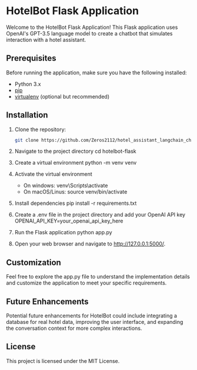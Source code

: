 # HotelBot Flask Application

Welcome to the HotelBot Flask Application! This Flask application uses OpenAI's GPT-3.5 language model to create a chatbot that simulates interaction with a hotel assistant.

## Prerequisites

Before running the application, make sure you have the following installed:

- Python 3.x
- [pip](https://pip.pypa.io/en/stable/installation/)
- [virtualenv](https://virtualenv.pypa.io/en/latest/installation/) (optional but recommended)

## Installation

1. Clone the repository:

   ```bash
   git clone https://github.com/Zeros2112/hotel_assistant_langchain_chatbot.git


2. Navigate to the project directory
   cd hotelbot-flask

3. Create a virtual environment
   python -m venv venv

4. Activate the virtual environment
   * On windows: venv\Scripts\activate
   * On macOS/Linus: source venv/bin/activate

5. Install dependencies
   pip install -r requirements.txt

6. Create a .env file in the project directory and add your OpenAI API key
   OPENAI_API_KEY=your_openai_api_key_here

7. Run the Flask application
   python app.py

8. Open your web browser and navigate to http://127.0.0.1:5000/.

## Customization 
Feel free to explore the app.py file to understand the implementation details and customize the application to meet your specific requirements.

## Future Enhancements 
Potential future enhancements for HotelBot could include integrating a database for real hotel data, improving the user interface, and expanding the conversation context for more complex interactions.

## License 
This project is licensed under the MIT License.
